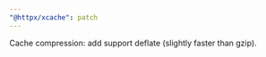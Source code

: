 ```yaml
---
"@httpx/xcache": patch
---
```


Cache compression: add support deflate (slightly faster than gzip).
